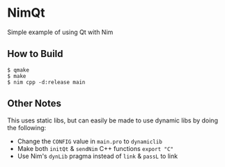 NimQt
===
Simple example of using Qt with Nim

How to Build
---
```
$ qmake
$ make
$ nim cpp -d:release main
```

Other Notes
---
This uses static libs, but can easily be made to use dynamic libs by doing the following:
- Change the `CONFIG` value in `main.pro` to `dynamiclib`
- Make both `initQt` & `sendNim` C++ functions `export "C"`
- Use Nim's `dynLib` pragma instead of `link` & `passL` to link